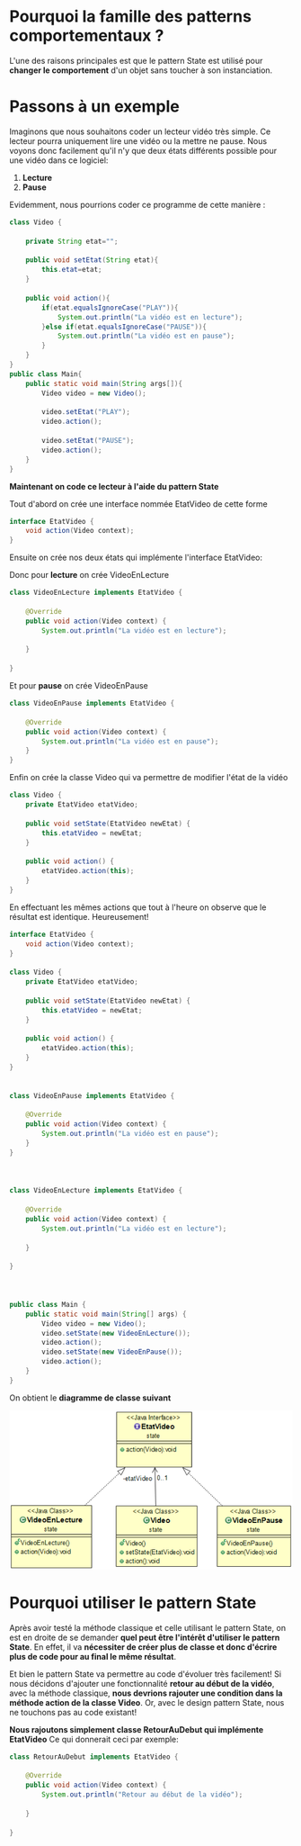
# Pourquoi la famille des patterns comportementaux ?

L'une des raisons principales est que le pattern State est utilisé pour **changer le comportement** d'un objet sans toucher à son instanciation.


# Passons à un exemple

Imaginons que nous souhaitons coder un lecteur vidéo très simple. Ce lecteur pourra uniquement lire une vidéo ou la mettre ne pause.
Nous voyons donc facilement qu'il n'y que deux états différents possible pour une vidéo dans ce logiciel: 
1. **Lecture**
2. **Pause**

Evidemment, nous pourrions coder ce programme de cette manière :
``` java runnable 
class Video {

	private String etat="";

	public void setEtat(String etat){
		this.etat=etat;
	}

	public void action(){
		if(etat.equalsIgnoreCase("PLAY")){
			System.out.println("La vidéo est en lecture");
		}else if(etat.equalsIgnoreCase("PAUSE")){
			System.out.println("La vidéo est en pause");
		}
	}
}
public class Main{
	public static void main(String args[]){
		Video video = new Video();

		video.setEtat("PLAY");
		video.action();

		video.setEtat("PAUSE");
		video.action();
	}
}
```

**Maintenant on code ce lecteur à l'aide du pattern State**

Tout d'abord on crée une interface nommée EtatVideo de cette forme 

``` java
interface EtatVideo {
    void action(Video context);
}
```

Ensuite on crée nos deux états qui implémente l'interface EtatVideo:

Donc pour **lecture** on crée VideoEnLecture
``` java
class VideoEnLecture implements EtatVideo {

	@Override
	public void action(Video context) {
		System.out.println("La vidéo est en lecture");
		
	}

}
```

Et pour **pause** on crée VideoEnPause
``` java
class VideoEnPause implements EtatVideo {

	@Override
	public void action(Video context) {
		System.out.println("La vidéo est en pause");	
	}
}
```

Enfin on crée la classe Video qui va permettre de modifier l'état de la vidéo
``` java
class Video {
	private EtatVideo etatVideo;
	
    public void setState(EtatVideo newEtat) {
        this.etatVideo = newEtat;
    }

    public void action() {
    	etatVideo.action(this);
    }
}
```

En effectuant les mêmes actions que tout à l'heure on observe que le résultat est identique. Heureusement!
``` java runnable 
interface EtatVideo {
    void action(Video context);
}

class Video {
	private EtatVideo etatVideo;
	
    public void setState(EtatVideo newEtat) {
        this.etatVideo = newEtat;
    }

    public void action() {
    	etatVideo.action(this);
    }
}


class VideoEnPause implements EtatVideo {

	@Override
	public void action(Video context) {
		System.out.println("La vidéo est en pause");	
	}
}



class VideoEnLecture implements EtatVideo {

	@Override
	public void action(Video context) {
		System.out.println("La vidéo est en lecture");
		
	}

}



public class Main {
    public static void main(String[] args) {
        Video video = new Video();
        video.setState(new VideoEnLecture());
        video.action();
        video.setState(new VideoEnPause());
        video.action();
    }
}
```
On obtient le **diagramme de classe suivant**


![Diag_design](Screenshot_2.png)

# Pourquoi utiliser le pattern State

Après avoir testé la méthode classique et celle utilisant le pattern State, on est en droite de se demander **quel peut être l'intérêt d'utiliser le pattern State**. En effet, il va **nécessiter de créer plus de classe et donc d'écrire plus de code pour au final le même résultat**.

Et bien le pattern State va permettre au code d'évoluer très facilement!
Si nous décidons d'ajouter une fonctionnalité **retour au début de la vidéo**, avec la méthode classique, **nous devrions rajouter une condition dans la méthode action de la classe Video**. Or, avec le design pattern State, nous ne touchons pas au code existant!

**Nous rajoutons simplement classe RetourAuDebut qui implémente EtatVideo**
Ce qui donnerait ceci par exemple:
``` java
class RetourAuDebut implements EtatVideo {

	@Override
	public void action(Video context) {
		System.out.println("Retour au début de la vidéo");
		
	}

}
```
